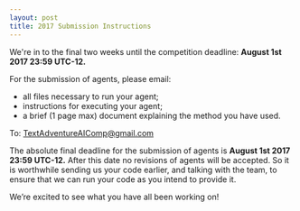 ```yaml
---
layout: post
title: 2017 Submission Instructions
---
```


We're in to the final two weeks until the competition deadline: **August 1st 2017 23:59 UTC-12.**

For the submission of agents, please email:

- all files necessary to run your agent;
- instructions for executing your agent;
- a brief (1 page max) document explaining the method you have used.

To: TextAdventureAIComp@gmail.com

The absolute final deadline for the submission of agents is **August 1st 2017 23:59 UTC-12.** After this date no revisions of agents will be accepted. So it is worthwhile sending us your code earlier, and talking with the team, to ensure that we can run your code as you intend to provide it.

We’re excited to see what you have all been working on!